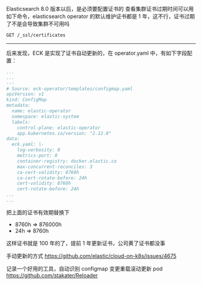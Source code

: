 Elasticsearch 8.0 版本以后，是必须要配置证书的
查看集群证书过期时间可以用如下命令，elasticsearch operator 的默认维护证书都是 1 年，这不行，证书过期了不是会导致集群不可用吗

```bash
GET /_ssl/certificates
```


----

后来发现，ECK 是实现了证书自动更新的，在 operator.yaml 中，有如下字段配置：


```yaml
...
...
---
# Source: eck-operator/templates/configmap.yaml
apiVersion: v1
kind: ConfigMap
metadata:
  name: elastic-operator
  namespace: elastic-system
  labels:
    control-plane: elastic-operator
    app.kubernetes.io/version: "2.12.0"
data:
  eck.yaml: |-
    log-verbosity: 0
    metrics-port: 0
    container-registry: docker.elastic.co
    max-concurrent-reconciles: 3
    ca-cert-validity: 8760h
    ca-cert-rotate-before: 24h
    cert-validity: 8760h
    cert-rotate-before: 24h
...
...
```

把上面的证书有效期替换下

- 8760h => 876000h 
- 24h => 8760h


这样证书就是 100 年的了，提前 1 年更新证书，公司黄了证书都没事


手动更新的方式
https://github.com/elastic/cloud-on-k8s/issues/4675

记录一个好用的工具，自动识别 configmap 变更重载滚动更新 pod 
https://github.com/stakater/Reloader